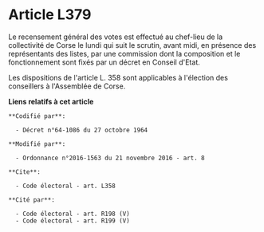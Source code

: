 # Article L379

Le recensement général des votes est effectué au chef-lieu de la collectivité de Corse le lundi qui suit le scrutin, avant
midi, en présence des représentants des listes, par une commission dont la composition et le fonctionnement sont fixés par un
décret en Conseil d'Etat. 

Les dispositions de l'article L. 358 sont applicables à l'élection des conseillers à l'Assemblée de Corse.

**Liens relatifs à cet article**

	**Codifié par**:

	  - Décret n°64-1086 du 27 octobre 1964

	**Modifié par**:

	  - Ordonnance n°2016-1563 du 21 novembre 2016 - art. 8

	**Cite**:

	  - Code électoral - art. L358

	**Cité par**:

	  - Code électoral - art. R198 (V)
	  - Code électoral - art. R199 (V)
